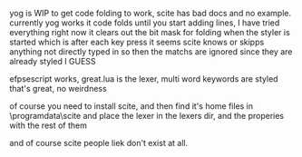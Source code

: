 yog is WIP to get code folding to work, scite has bad docs and no example.
currently yog works it code folds until you start adding lines, I have tried everything
right now it clears out the bit mask for folding when the styler is started which is after each key press
it seems scite knows or skipps anything not directly typed in so then the matchs are ignored since they are already styled
I GUESS

efpsescript works, great.lua is the lexer, multi word keywords are styled that's great, no weirdness

of course you need to install scite, and then find it's home files in \programdata\scite and place the lexer in the lexers dir, and the properies with the rest of them

and of course scite people liek don't exist at all. 
